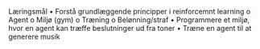 Læringsmål
•	Forstå grundlæggende principper i reinforcemnt learning
o	    Agent
o	    Miljø (gym)
o	    Træning
o	    Belønning/straf
•	Programmere et miljø, hvor en agent kan træffe beslutninger ud fra toner
•	Træne en agent til at generere musik
